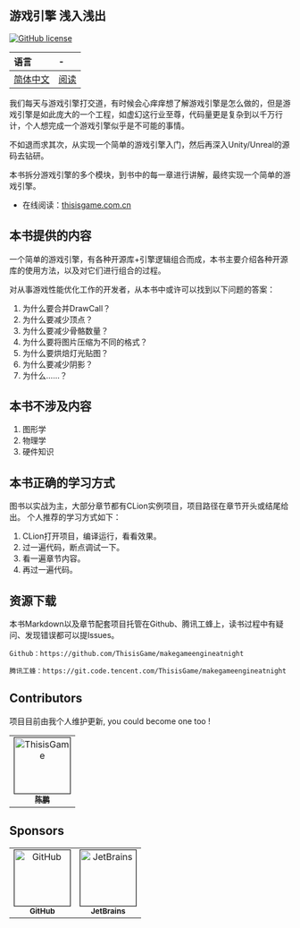 ## 游戏引擎 浅入浅出

[![GitHub license](https://img.shields.io/badge/license-CC0-blue.svg?style=for-the-badge)](https://github.com/ThisisGame/makegameengineatnight/blob/main/LICENSE)

| 语言           | - |
| :------------- | :--- |
| [简体中文](http://www.thisisgame.com.cn/book/makegameengineatnight/)              | [阅读](http://www.thisisgame.com.cn/book/makegameengineatnight/) |

我们每天与游戏引擎打交道，有时候会心痒痒想了解游戏引擎是怎么做的，但是游戏引擎是如此庞大的一个工程，如虚幻这行业至尊，代码量更是复杂到以千万行计，个人想完成一个游戏引擎似乎是不可能的事情。

不如退而求其次，从实现一个简单的游戏引擎入门，然后再深入Unity/Unreal的源码去钻研。

本书拆分游戏引擎的多个模块，到书中的每一章进行讲解，最终实现一个简单的游戏引擎。

- 在线阅读：[thisisgame.com.cn](http://www.thisisgame.com.cn/book/makegameengineatnight/)

## 本书提供的内容

一个简单的游戏引擎，有各种开源库+引擎逻辑组合而成，本书主要介绍各种开源库的使用方法，以及对它们进行组合的过程。

对从事游戏性能优化工作的开发者，从本书中或许可以找到以下问题的答案：

1. 为什么要合并DrawCall？
2. 为什么要减少顶点？
3. 为什么要减少骨骼数量？
4. 为什么要将图片压缩为不同的格式？
5. 为什么要烘焙灯光贴图？
6. 为什么要减少阴影？
7. 为什么……？


## 本书不涉及内容

1. 图形学
2. 物理学
3. 硬件知识



## 本书正确的学习方式

图书以实战为主，大部分章节都有CLion实例项目，项目路径在章节开头或结尾给出。
个人推荐的学习方式如下：
1. CLion打开项目，编译运行，看看效果。
2. 过一遍代码，断点调试一下。
3. 看一遍章节内容。
4. 再过一遍代码。

## 资源下载

本书Markdown以及章节配套项目托管在Github、腾讯工蜂上，读书过程中有疑问、发现错误都可以提Issues。

    Github：https://github.com/ThisisGame/makegameengineatnight

    腾讯工蜂：https://git.code.tencent.com/ThisisGame/makegameengineatnight

## Contributors

项目目前由我个人维护更新, you could become one too !

<table>
  <tr>
    <td align="center">
        <a href="https://github.com/ThisisGame">
            <img src="https://avatars.githubusercontent.com/u/17882033?v=4" width="100px;" alt="ThisisGame" border="1"/>
            <br />
            <sub><b>陈鹏</b></sub>
        </a>
        <br />
        <a href="https://github.com/ThisisGame/makegameengineatnight/commits?author=ThisisGame" title="Creator / Code">
        </a>
    </td>
  </tr>
</table>

## Sponsors

<table>
  <tr>
    <td align="center">
        <a href="https://github.com/">
            <img src="https://github.githubassets.com/images/modules/logos_page/GitHub-Mark.png" width="100px;" alt="GitHub" border="1"/>
            <br />
            <sub><b>GitHub</b></sub>
        </a>
        <br />
        <a href="https://github.com/" title="Sponsor">
        </a>
    </td>
    <td align="center">
        <a href="https://jb.gg/OpenSource">
            <img src="https://upload.wikimedia.org/wikipedia/commons/thumb/1/1a/JetBrains_Logo_2016.svg/1200px-JetBrains_Logo_2016.svg.png" width="100px" height="100px" alt="JetBrains" border="1"/>
            <br />
            <sub><b>JetBrains</b></sub>
        </a>
        <br />
        <a href="https://www.jetbrains.com" title="Sponsor"></a>
    </td>
  </tr>
</table>